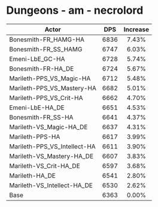 # Dungeons - am - necrolord
| Actor | DPS | Increase |
|---|:---:|:---:|
|Bonesmith-FR_HAMG-HA|6836|7.43%|
|Bonesmith-FR_SS_HAMG|6747|6.03%|
|Emeni-LbE_GC-HA|6728|5.74%|
|Bonesmith-FR-HA_DE|6724|5.67%|
|Marileth-PPS_VS_Magic-HA|6712|5.48%|
|Marileth-PPS_VS_Mastery-HA|6682|5.01%|
|Marileth-PPS_VS_Crit-HA|6662|4.70%|
|Emeni-LbE-HA_DE|6651|4.53%|
|Bonesmith-FR_SS-HA|6641|4.37%|
|Marileth-VS_Magic-HA_DE|6637|4.31%|
|Marileth-PPS-HA|6617|3.99%|
|Marileth-PPS_VS_Intellect-HA|6611|3.90%|
|Marileth-VS_Mastery-HA_DE|6607|3.83%|
|Marileth-VS_Crit-HA_DE|6597|3.68%|
|Marileth-HA_DE|6541|2.80%|
|Marileth-VS_Intellect-HA_DE|6530|2.62%|
|Base|6363|0.00%|
